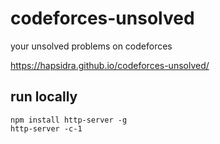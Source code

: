 # codeforces-unsolved
your unsolved problems on codeforces

https://hapsidra.github.io/codeforces-unsolved/

## run locally
~~~~
npm install http-server -g
http-server -c-1
~~~~